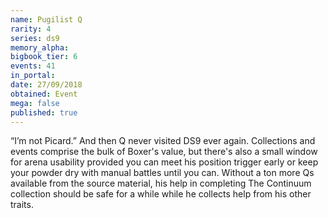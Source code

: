 ```yaml
---
name: Pugilist Q
rarity: 4
series: ds9
memory_alpha:
bigbook_tier: 6
events: 41
in_portal:
date: 27/09/2018
obtained: Event
mega: false
published: true
---
```


“I’m not Picard.” And then Q never visited DS9 ever again. Collections and events comprise the bulk of Boxer's value, but there's also a small window for arena usability provided you can meet his position trigger early or keep your powder dry with manual battles until you can. Without a ton more Qs available from the source material, his help in completing The Continuum collection should be safe for a while while he collects help from his other traits.
